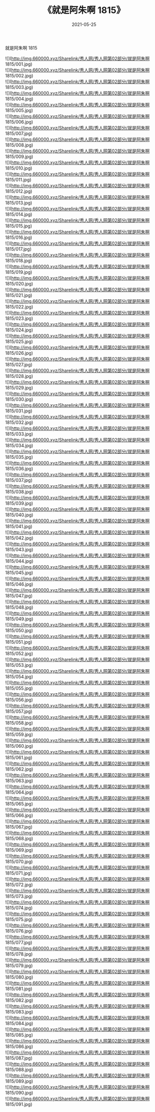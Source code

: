 ﻿---
layout: post
title:  《就是阿朱啊 1815》
date:   2021-05-25
img: http://img.660000.xyz/Sharelink/秀人网/秀人网第02部分/就是阿朱啊 1815/000.jpg
categories: [美女, 清纯, 唯美]
---

就是阿朱啊 1815

  ![](http://img.660000.xyz/Sharelink/秀人网/秀人网第02部分/就是阿朱啊 1815/001.jpg) <br> ![](http://img.660000.xyz/Sharelink/秀人网/秀人网第02部分/就是阿朱啊 1815/002.jpg) <br> ![](http://img.660000.xyz/Sharelink/秀人网/秀人网第02部分/就是阿朱啊 1815/003.jpg) <br> ![](http://img.660000.xyz/Sharelink/秀人网/秀人网第02部分/就是阿朱啊 1815/004.jpg) <br> ![](http://img.660000.xyz/Sharelink/秀人网/秀人网第02部分/就是阿朱啊 1815/005.jpg) <br> ![](http://img.660000.xyz/Sharelink/秀人网/秀人网第02部分/就是阿朱啊 1815/006.jpg) <br> ![](http://img.660000.xyz/Sharelink/秀人网/秀人网第02部分/就是阿朱啊 1815/007.jpg) <br> ![](http://img.660000.xyz/Sharelink/秀人网/秀人网第02部分/就是阿朱啊 1815/008.jpg) <br> ![](http://img.660000.xyz/Sharelink/秀人网/秀人网第02部分/就是阿朱啊 1815/009.jpg) <br> ![](http://img.660000.xyz/Sharelink/秀人网/秀人网第02部分/就是阿朱啊 1815/010.jpg) <br> ![](http://img.660000.xyz/Sharelink/秀人网/秀人网第02部分/就是阿朱啊 1815/011.jpg) <br> ![](http://img.660000.xyz/Sharelink/秀人网/秀人网第02部分/就是阿朱啊 1815/012.jpg) <br> ![](http://img.660000.xyz/Sharelink/秀人网/秀人网第02部分/就是阿朱啊 1815/013.jpg) <br> ![](http://img.660000.xyz/Sharelink/秀人网/秀人网第02部分/就是阿朱啊 1815/014.jpg) <br> ![](http://img.660000.xyz/Sharelink/秀人网/秀人网第02部分/就是阿朱啊 1815/015.jpg) <br> ![](http://img.660000.xyz/Sharelink/秀人网/秀人网第02部分/就是阿朱啊 1815/016.jpg) <br> ![](http://img.660000.xyz/Sharelink/秀人网/秀人网第02部分/就是阿朱啊 1815/017.jpg) <br> ![](http://img.660000.xyz/Sharelink/秀人网/秀人网第02部分/就是阿朱啊 1815/018.jpg) <br> ![](http://img.660000.xyz/Sharelink/秀人网/秀人网第02部分/就是阿朱啊 1815/019.jpg) <br> ![](http://img.660000.xyz/Sharelink/秀人网/秀人网第02部分/就是阿朱啊 1815/020.jpg) <br> ![](http://img.660000.xyz/Sharelink/秀人网/秀人网第02部分/就是阿朱啊 1815/021.jpg) <br> ![](http://img.660000.xyz/Sharelink/秀人网/秀人网第02部分/就是阿朱啊 1815/022.jpg) <br> ![](http://img.660000.xyz/Sharelink/秀人网/秀人网第02部分/就是阿朱啊 1815/023.jpg) <br> ![](http://img.660000.xyz/Sharelink/秀人网/秀人网第02部分/就是阿朱啊 1815/024.jpg) <br> ![](http://img.660000.xyz/Sharelink/秀人网/秀人网第02部分/就是阿朱啊 1815/025.jpg) <br> ![](http://img.660000.xyz/Sharelink/秀人网/秀人网第02部分/就是阿朱啊 1815/026.jpg) <br> ![](http://img.660000.xyz/Sharelink/秀人网/秀人网第02部分/就是阿朱啊 1815/027.jpg) <br> ![](http://img.660000.xyz/Sharelink/秀人网/秀人网第02部分/就是阿朱啊 1815/028.jpg) <br> ![](http://img.660000.xyz/Sharelink/秀人网/秀人网第02部分/就是阿朱啊 1815/029.jpg) <br> ![](http://img.660000.xyz/Sharelink/秀人网/秀人网第02部分/就是阿朱啊 1815/030.jpg) <br> ![](http://img.660000.xyz/Sharelink/秀人网/秀人网第02部分/就是阿朱啊 1815/031.jpg) <br> ![](http://img.660000.xyz/Sharelink/秀人网/秀人网第02部分/就是阿朱啊 1815/032.jpg) <br> ![](http://img.660000.xyz/Sharelink/秀人网/秀人网第02部分/就是阿朱啊 1815/033.jpg) <br> ![](http://img.660000.xyz/Sharelink/秀人网/秀人网第02部分/就是阿朱啊 1815/034.jpg) <br> ![](http://img.660000.xyz/Sharelink/秀人网/秀人网第02部分/就是阿朱啊 1815/035.jpg) <br> ![](http://img.660000.xyz/Sharelink/秀人网/秀人网第02部分/就是阿朱啊 1815/036.jpg) <br> ![](http://img.660000.xyz/Sharelink/秀人网/秀人网第02部分/就是阿朱啊 1815/037.jpg) <br> ![](http://img.660000.xyz/Sharelink/秀人网/秀人网第02部分/就是阿朱啊 1815/038.jpg) <br> ![](http://img.660000.xyz/Sharelink/秀人网/秀人网第02部分/就是阿朱啊 1815/039.jpg) <br> ![](http://img.660000.xyz/Sharelink/秀人网/秀人网第02部分/就是阿朱啊 1815/040.jpg) <br> ![](http://img.660000.xyz/Sharelink/秀人网/秀人网第02部分/就是阿朱啊 1815/041.jpg) <br> ![](http://img.660000.xyz/Sharelink/秀人网/秀人网第02部分/就是阿朱啊 1815/042.jpg) <br> ![](http://img.660000.xyz/Sharelink/秀人网/秀人网第02部分/就是阿朱啊 1815/043.jpg) <br> ![](http://img.660000.xyz/Sharelink/秀人网/秀人网第02部分/就是阿朱啊 1815/044.jpg) <br> ![](http://img.660000.xyz/Sharelink/秀人网/秀人网第02部分/就是阿朱啊 1815/045.jpg) <br> ![](http://img.660000.xyz/Sharelink/秀人网/秀人网第02部分/就是阿朱啊 1815/046.jpg) <br> ![](http://img.660000.xyz/Sharelink/秀人网/秀人网第02部分/就是阿朱啊 1815/047.jpg) <br> ![](http://img.660000.xyz/Sharelink/秀人网/秀人网第02部分/就是阿朱啊 1815/048.jpg) <br> ![](http://img.660000.xyz/Sharelink/秀人网/秀人网第02部分/就是阿朱啊 1815/049.jpg) <br> ![](http://img.660000.xyz/Sharelink/秀人网/秀人网第02部分/就是阿朱啊 1815/050.jpg) <br> ![](http://img.660000.xyz/Sharelink/秀人网/秀人网第02部分/就是阿朱啊 1815/051.jpg) <br> ![](http://img.660000.xyz/Sharelink/秀人网/秀人网第02部分/就是阿朱啊 1815/052.jpg) <br> ![](http://img.660000.xyz/Sharelink/秀人网/秀人网第02部分/就是阿朱啊 1815/053.jpg) <br> ![](http://img.660000.xyz/Sharelink/秀人网/秀人网第02部分/就是阿朱啊 1815/054.jpg) <br> ![](http://img.660000.xyz/Sharelink/秀人网/秀人网第02部分/就是阿朱啊 1815/055.jpg) <br> ![](http://img.660000.xyz/Sharelink/秀人网/秀人网第02部分/就是阿朱啊 1815/056.jpg) <br> ![](http://img.660000.xyz/Sharelink/秀人网/秀人网第02部分/就是阿朱啊 1815/057.jpg) <br> ![](http://img.660000.xyz/Sharelink/秀人网/秀人网第02部分/就是阿朱啊 1815/058.jpg) <br> ![](http://img.660000.xyz/Sharelink/秀人网/秀人网第02部分/就是阿朱啊 1815/059.jpg) <br> ![](http://img.660000.xyz/Sharelink/秀人网/秀人网第02部分/就是阿朱啊 1815/060.jpg) <br> ![](http://img.660000.xyz/Sharelink/秀人网/秀人网第02部分/就是阿朱啊 1815/061.jpg) <br> ![](http://img.660000.xyz/Sharelink/秀人网/秀人网第02部分/就是阿朱啊 1815/062.jpg) <br> ![](http://img.660000.xyz/Sharelink/秀人网/秀人网第02部分/就是阿朱啊 1815/063.jpg) <br> ![](http://img.660000.xyz/Sharelink/秀人网/秀人网第02部分/就是阿朱啊 1815/064.jpg) <br> ![](http://img.660000.xyz/Sharelink/秀人网/秀人网第02部分/就是阿朱啊 1815/065.jpg) <br> ![](http://img.660000.xyz/Sharelink/秀人网/秀人网第02部分/就是阿朱啊 1815/066.jpg) <br> ![](http://img.660000.xyz/Sharelink/秀人网/秀人网第02部分/就是阿朱啊 1815/067.jpg) <br> ![](http://img.660000.xyz/Sharelink/秀人网/秀人网第02部分/就是阿朱啊 1815/068.jpg) <br> ![](http://img.660000.xyz/Sharelink/秀人网/秀人网第02部分/就是阿朱啊 1815/069.jpg) <br> ![](http://img.660000.xyz/Sharelink/秀人网/秀人网第02部分/就是阿朱啊 1815/070.jpg) <br> ![](http://img.660000.xyz/Sharelink/秀人网/秀人网第02部分/就是阿朱啊 1815/071.jpg) <br> ![](http://img.660000.xyz/Sharelink/秀人网/秀人网第02部分/就是阿朱啊 1815/072.jpg) <br> ![](http://img.660000.xyz/Sharelink/秀人网/秀人网第02部分/就是阿朱啊 1815/073.jpg) <br> ![](http://img.660000.xyz/Sharelink/秀人网/秀人网第02部分/就是阿朱啊 1815/074.jpg) <br> ![](http://img.660000.xyz/Sharelink/秀人网/秀人网第02部分/就是阿朱啊 1815/075.jpg) <br> ![](http://img.660000.xyz/Sharelink/秀人网/秀人网第02部分/就是阿朱啊 1815/076.jpg) <br> ![](http://img.660000.xyz/Sharelink/秀人网/秀人网第02部分/就是阿朱啊 1815/077.jpg) <br> ![](http://img.660000.xyz/Sharelink/秀人网/秀人网第02部分/就是阿朱啊 1815/078.jpg) <br> ![](http://img.660000.xyz/Sharelink/秀人网/秀人网第02部分/就是阿朱啊 1815/079.jpg) <br> ![](http://img.660000.xyz/Sharelink/秀人网/秀人网第02部分/就是阿朱啊 1815/080.jpg) <br> ![](http://img.660000.xyz/Sharelink/秀人网/秀人网第02部分/就是阿朱啊 1815/081.jpg) <br> ![](http://img.660000.xyz/Sharelink/秀人网/秀人网第02部分/就是阿朱啊 1815/082.jpg) <br> ![](http://img.660000.xyz/Sharelink/秀人网/秀人网第02部分/就是阿朱啊 1815/083.jpg) <br> ![](http://img.660000.xyz/Sharelink/秀人网/秀人网第02部分/就是阿朱啊 1815/084.jpg) <br> ![](http://img.660000.xyz/Sharelink/秀人网/秀人网第02部分/就是阿朱啊 1815/085.jpg) <br> ![](http://img.660000.xyz/Sharelink/秀人网/秀人网第02部分/就是阿朱啊 1815/086.jpg) <br> ![](http://img.660000.xyz/Sharelink/秀人网/秀人网第02部分/就是阿朱啊 1815/087.jpg) <br> ![](http://img.660000.xyz/Sharelink/秀人网/秀人网第02部分/就是阿朱啊 1815/088.jpg) <br> ![](http://img.660000.xyz/Sharelink/秀人网/秀人网第02部分/就是阿朱啊 1815/089.jpg) <br> ![](http://img.660000.xyz/Sharelink/秀人网/秀人网第02部分/就是阿朱啊 1815/090.jpg) <br> ![](http://img.660000.xyz/Sharelink/秀人网/秀人网第02部分/就是阿朱啊 1815/091.jpg) <br>